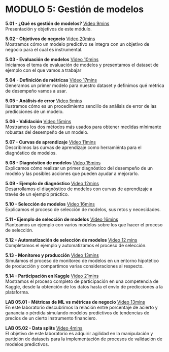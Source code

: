 # MODULO 5: Gestión de modelos

**5.01 - ¿Qué es gestión de modelos?** [Video 9mins](https://youtu.be/5AgNRVUHsvc) <br/> Presentación y objetivos de este módulo.

**5.02 - Objetivos de negocio** [Video 20mins](https://youtu.be/e6-6vsnewak) <br/> Mostramos cómo un modelo predictivo se integra con un objetivo de negocio para el cual es instrumental.

**5.03 - Evaluación de modelos** [Video 10mins](https://youtu.be/tawWpn1_EWo)<br/>Iniciamos el tema de evaluación de modelos y presentamos el dataset de ejemplo con el que vamos a trabajar

**5.04 - Definición de métricas** [Video 17mins](https://youtu.be/_S96hztsXZM)<br/>Generamos un primer modelo para nuestro dataset y definimos qué métrica de desempeño vamos a usar.

**5.05 - Análisis de error** [Video 5mins](https://youtu.be/nXjaZjETghE)<br/>Ilustramos cómo es un procedimiento sencillo de análisis de error de las predicciones de un modelo.

**5.06 - Validación** [Video 15mins](https://youtu.be/8If28g7sZOw)<br/>Mostramos los dos métodos más usados para obtener medidas mínimante robustas del desempeño de un modelo.

**5.07 - Curvas de aprendizaje** [Video 11mins](https://youtu.be/MqUAOlt5ofk)<br/>Describimos las curvas de aprendizaje como herramiénta para el diagnóstico de modelos.

**5.08 - Diagnóstico de modelos** [Video 15mins](https://youtu.be/lxIb98qQa6o)<br/>Explicamos cómo realizar un primer diagnóstico del desempeño de un modelo y las posibles acciones que pueden ayudar a mejorarlo. 

**5.09 - Ejemplo de diagnóstico** [Video 12mins](https://youtu.be/F5vsqys2MV4)<br/>Desarrollamos el diagnóstico de modelos con curvas de aprendizaje a través de un ejemplo práctico.   

**5.10 - Selección de modelos** [Video 16mins](https://youtu.be/7AHu5s6zs0Q)<br/>Explicamos el proceso de selección de modelos, sus retos y necesidades.

**5.11 - Ejemplo de selección de modelos** [Video 16mins](https://youtu.be/iPJxk8emRno)<br/>Planteamos un ejemplo con varios modelos sobre los que hacer el proceso de selección.

**5.12 - Automatización de selección de modelos** [Video 12 mins](https://youtu.be/sd0fTBoxE_4)<br/>Completamos el ejemplo y automatizamos el proceso de selección.

**5.13 - Monitoreo y producción** [Video 13mins](https://youtu.be/1T7sQ1645vw)<br/>Simulamos el proceso de monitoreo de modelos en un entorno hipotético de producción y compartimos varias consideraciones al respecto.

**5.14 - Participación en Kaggle** [Video 21mins](https://youtu.be/0eoUJTl1dRs) <br/>Mostramos el proceso completo de participación en una competencia de Kaggle, desde la obtención de los datos hasta el envío de predicciones a la plataforma.

**LAB 05.01 - Métricas de ML vs métricas de negocio** [Video 13mins](https://youtu.be/UvoAvi-c6w4)<br/>En este laboratorio descubrimos la relación entre porcentaje de acierto y ganancia o pérdida simulando modelos predictivos de tendencias de precios de un cierto instrumento financiero.

**LAB 05.02 - Data splits** [Video 4mins](https://youtu.be/NTS1KsF7ldg)<br/>El objetivo de este laboratorio es adquirir agilidad en la manipulación y partición de datasets para la implementación de procesos de validación de modelos predictivos.

